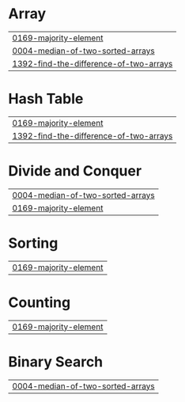 # Array
|  |
| ------- |
| [0169-majority-element](https://github.com/ReshmaGhanta/LeetCodeProblems/tree/master/0169-majority-element) |
| [0004-median-of-two-sorted-arrays](https://github.com/ReshmaGhanta/LeetCodeProblems/tree/master/0004-median-of-two-sorted-arrays) |
| [1392-find-the-difference-of-two-arrays](https://github.com/ReshmaGhanta/LeetCodeProblems/tree/master/1392-find-the-difference-of-two-arrays) |


# Hash Table
|  |
| ------- |
| [0169-majority-element](https://github.com/ReshmaGhanta/LeetCodeProblems/tree/master/0169-majority-element) |
| [1392-find-the-difference-of-two-arrays](https://github.com/ReshmaGhanta/LeetCodeProblems/tree/master/1392-find-the-difference-of-two-arrays) |
# Divide and Conquer
|  |
| ------- |
| [0004-median-of-two-sorted-arrays](https://github.com/ReshmaGhanta/LeetCodeProblems/tree/master/0004-median-of-two-sorted-arrays) |
| [0169-majority-element](https://github.com/ReshmaGhanta/LeetCodeProblems/tree/master/0169-majority-element) |
# Sorting
|  |
| ------- |
| [0169-majority-element](https://github.com/ReshmaGhanta/LeetCodeProblems/tree/master/0169-majority-element) |
# Counting
|  |
| ------- |
| [0169-majority-element](https://github.com/ReshmaGhanta/LeetCodeProblems/tree/master/0169-majority-element) |
# Binary Search
|  |
| ------- |
| [0004-median-of-two-sorted-arrays](https://github.com/ReshmaGhanta/LeetCodeProblems/tree/master/0004-median-of-two-sorted-arrays) |